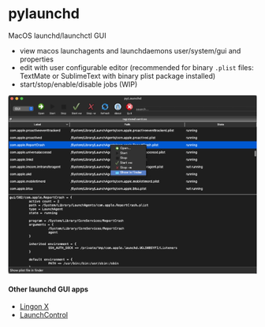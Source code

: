 # pylaunchd
MacOS launchd/launchctl GUI

- view macos launchagents and launchdaemons user/system/gui and properties
- edit with user configurable editor (recommended for binary `.plist` files: TextMate or SublimeText with binary plist package installed) 
- start/stop/enable/disable jobs (WIP) 

![](pylaunchd-screenshot.png)


#### Other launchd GUI apps

- [Lingon X](https://www.peterborgapps.com/lingon/)
- [LaunchControl](https://www.soma-zone.com/LaunchControl/)
